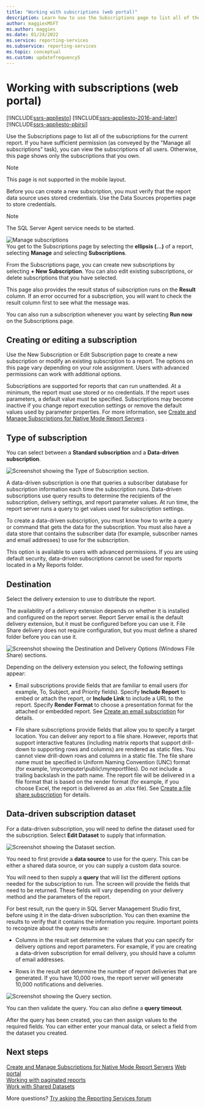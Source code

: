 ```yaml
---
title: "Working with subscriptions (web portal)"
description: Learn how to use the Subscriptions page to list all of the subscriptions for the current report in Reporting Services.
author: maggiesMSFT
ms.author: maggies
ms.date: 01/24/2022
ms.service: reporting-services
ms.subservice: reporting-services
ms.topic: conceptual
ms.custom: updatefrequency5
---
```


# Working with subscriptions (web portal)

[!INCLUDE[ssrs-appliesto](../includes/ssrs-appliesto.md)] [!INCLUDE[ssrs-appliesto-2016-and-later](../includes/ssrs-appliesto-2016-and-later.md)] [!INCLUDE[ssrs-appliesto-pbirsi](../includes/ssrs-appliesto-pbirs.md)]

Use the Subscriptions page to list all of the subscriptions for the current report. If you have sufficient permission (as conveyed by the "Manage all subscriptions" task), you can view the subscriptions of all users. Otherwise, this page shows only the subscriptions that you own.  

> [!NOTE]
> This page is not supported in the mobile layout.
  
Before you can create a new subscription, you must verify that the report data source uses stored credentials. Use the Data Sources properties page to store credentials.  
  
> [!NOTE]
> The SQL Server Agent service needs to be started.
  
![Manage subscriptions](../reporting-services/media/working-with-subscriptions-web-portal/ssrs-manage-subscriptions.png)  
You get to the Subscriptions page by selecting the **ellipsis (...)** of a report, selecting **Manage** and selecting **Subscriptions**.  
  
From the Subscriptions page, you can create new subscriptions by selecting **+ New Subscription**. You can also edit existing subscriptions, or delete subscriptions that you have selected.  
  
This page also provides the result status of subscription runs on the **Result** column. If an error occurred for a subscription, you will want to check the result column first to see what the message was. 

You can also run a subscription whenever you want by selecting **Run now** on the Subscriptions page.
  
## Creating or editing a subscription  
Use the New Subscription or Edit Subscription page to create a new subscription or modify an existing subscription to a report. The options on this page vary depending on your role assignment. Users with advanced permissions can work with additional options.  
  
Subscriptions are supported for reports that can run unattended. At a minimum, the report must use stored or no credentials. If the report uses parameters, a default value must be specified. Subscriptions may become inactive if you change report execution settings or remove the default values used by parameter properties. For more information, see [Create and Manage Subscriptions for Native Mode Report Servers](subscriptions/create-and-manage-subscriptions-for-native-mode-report-servers.md)
.  
  
## Type of subscription  
You can select between a **Standard subscription** and a **Data-driven subscription**.  
  
![Screenshot showing the Type of Subscription section.](../reporting-services/media/working-with-subscriptions-web-portal/ssrswebportal-subscriptions3.png)  
   
A data-driven subscription is one that queries a subscriber database for subscription information each time the subscription runs. Data-driven subscriptions use query results to determine the recipients of the subscription, delivery settings, and report parameter values. At run time, the report server runs a query to get values used for subscription settings.   
  
To create a data-driven subscription, you must know how to write a query or command that gets the data for the subscription. You must also have a data store that contains the subscriber data (for example, subscriber names and email addresses) to use for the subscription.  
  
This option is available to users with advanced permissions. If you are using default security, data-driven subscriptions cannot be used for reports located in a My Reports folder.  
  
## Destination  
Select the delivery extension to use to distribute the report.   
  
The availability of a delivery extension depends on whether it is installed and configured on the report server. Report Server email is the default delivery extension, but it must be configured before you can use it. File Share delivery does not require configuration, but you must define a shared folder before you can use it.  
  
![Screenshot showing the Destination and Delivery Options (Windows File Share) sections.](../reporting-services/media/working-with-subscriptions-web-portal/ssrswebportal-subscriptions2.png)  
  
Depending on the delivery extension you select, the following settings appear:  
  
-   Email subscriptions provide fields that are familiar to email users (for example, To, Subject, and Priority fields). Specify **Include Report** to embed or attach the report, or **Include Link** to include a URL to the report. Specify **Render Format** to choose a presentation format for the attached or embedded report. See [Create an email subscription](subscriptions/create-and-manage-subscriptions-for-native-mode-report-servers.md#bkmk_create_email_subscription) for details. 
  
-   File share subscriptions provide fields that allow you to specify a target location. You can deliver any report to a file share. However, reports that support interactive features (including matrix reports that support drill-down to supporting rows and columns) are rendered as static files. You cannot view drill-down rows and columns in a static file. The file share name must be specified in Uniform Naming Convention (UNC) format (for example, \mycomputer\public\myreportfiles). Do not include a trailing backslash in the path name. The report file will be delivered in a file format that is based on the render format (for example, if you choose Excel, the report is delivered as an .xlsx file).  See [Create a file share subscription](subscriptions/create-and-manage-subscriptions-for-native-mode-report-servers.md#bkmk_create_fileshare_subscription) for details.
  
## Data-driven subscription dataset  
For a data-driven subscription, you will need to define the dataset used for the subscription. Select **Edit Dataset** to supply that information.  
  
![Screenshot showing the Dataset section.](../reporting-services/media/working-with-subscriptions-web-portal/ssrswebportal-subscriptions4.png)  
  
You need to first provide a **data source** to use for the query. This can be either a shared data source, or you can supply a custom data source.  
  
You will need to then supply a **query** that will list the different options needed for the subscription to run. The screen will provide the fields that need to be returned. These fields will vary depending on your delivery method and the parameters of the report.  
  
For best result, run the query in SQL Server Management Studio first, before using it in the data-driven subscription. You can then examine the results to verify that it contains the information you require. Important points to recognize about the query results are:  
  
-   Columns in the result set determine the values that you can specify for delivery options and report parameters. For example, if you are creating a data-driven subscription for email delivery, you should have a column of email addresses.  
  
-   Rows in the result set determine the number of report deliveries that are generated. If you have 10,000 rows, the report server will generate 10,000 notifications and deliveries.  
  
![Screenshot showing the Query section.](../reporting-services/media/working-with-subscriptions-web-portal/ssrswebportal-subscriptions5.png)  
  
You can then validate the query. You can also define a **query timeout**.  
  
After the query has been created, you can then assign values to the required fields. You can either enter your manual data, or select a field from the dataset you created. 

## Next steps

[Create and Manage Subscriptions for Native Mode Report Servers](subscriptions/create-and-manage-subscriptions-for-native-mode-report-servers.md)
[Web portal](../reporting-services/web-portal-ssrs-native-mode.md)  
[Working with paginated reports](working-with-paginated-reports-web-portal.md)  
[Work with Shared Datasets](../reporting-services/work-with-shared-datasets-web-portal.md)

More questions? [Try asking the Reporting Services forum](/answers/search.html?c=&f=&includeChildren=&q=ssrs+OR+reporting+services&redirect=search%2fsearch&sort=relevance&type=question+OR+idea+OR+kbentry+OR+answer+OR+topic+OR+user)
